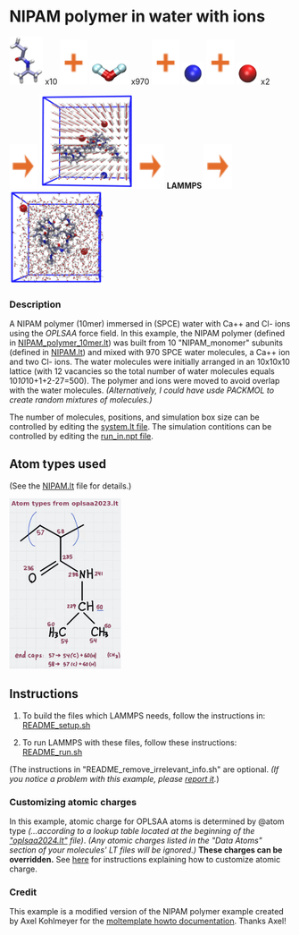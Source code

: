 NIPAM polymer in water with ions
==============

<img src="images/NIPAM_monomer.jpg" width=60> x10 <img src="images/plus.svg" height=80> <img src="images/wat.jpg" width=70> x970 <img src="images/plus.svg" height=80> <img src="images/Ca++.jpg" width=40> <img src="images/plus.svg" height=80> <img src="images/Cl-.jpg" width=40> x2

<img src="images/rightarrow.svg" height=80> <img src="images/t=0.jpg" width=170> <img src="images/rightarrow.svg" height=80> **LAMMPS** <img src="images/rightarrow.svg" height=80> <img src="images/t=2200000fs.jpg" width=170>


### Description

A NIPAM polymer (10mer) immersed in (SPCE) water with Ca++ and Cl- ions
using the *OPLSAA* force field.
In this example, the NIPAM polymer
(defined in [NIPAM_polymer_10mer.lt](./moltemplate_files/NIPAM_polymer_10mer.lt))
was built from 10 "NIPAM_monomer" subunits
(defined in [NIPAM.lt](./moltemplate_files/NIPAM.lt))
and mixed with 970 SPCE water molecules,
a Ca++ ion and two Cl- ions.
The water molecules were initially arranged in an 10x10x10 lattice (with 12 vacancies so the total number of water molecules equals 10*10*10+1+2-27=500).  The polymer and ions were moved to avoid overlap with the water molecules.  *(Alternatively, I could have usde PACKMOL to create random mixtures of molecules.)*


The number of molecules, positions, and simulation box size can be controlled by editing the [system.lt file](moltemplate_files/system.lt).  The simulation contitions can be controlled by editing the [run_in.npt file](run_in.npt).



## Atom types used

(See the [NIPAM.lt](./moltemplate_files/NIPAM.lt) file for details.)

<img src="images/NIPAM_monomer_OPLS.jpg" width=200>



## Instructions

1) To build the files which LAMMPS needs, follow the instructions in:
[README_setup.sh](README_setup.sh)

2) To run LAMMPS with these files, follow these instructions:
[README_run.sh](README_run.sh)

(The instructions in "README_remove_irrelevant_info.sh" are optional.  *(If you notice a problem with this example, please [report it](../README.md).*)


### Customizing atomic charges

In this example, atomic charge for OPLSAA atoms is determined by @atom type
*(...according to a lookup table located at the beginning of the
["oplsaa2024.lt"](../../../../moltemplate/force_fields/oplsaa2024.lt) file)*.
*(Any atomic charges listed in the "Data Atoms" section of your molecules'
LT files will be ignored.)*
**These charges can be overridden.**
See [here](../README.md#Customizing-atomic-charges-in-OPLSAA-molecules)
for instructions explaining how to customize atomic charge.


### Credit

This example is a modified version of the
NIPAM polymer example created by Axel Kohlmeyer for the
[moltemplate howto documentation](https://docs.lammps.org/Howto_moltemplate.html).
Thanks Axel!
